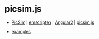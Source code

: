 # picsim.js

 - [PicSim][1] | [emscripten][2] | [Angular2][3] | [picsim.js][4]

 - [examples][5]

[1]: https://sourceforge.net/projects/picsim/
[2]: https://github.com/kripken/emscripten
[3]: https://github.com/angular/angular
[4]: http://mazko.github.io/picsim.js
[5]: http://mazko.github.io/